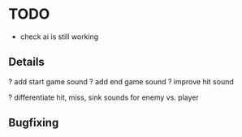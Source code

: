 # TODO

- check ai is still working


## Details
? add start game sound
? add end game sound
? improve hit sound

? differentiate hit, miss, sink sounds for enemy vs. player
  
  
## Bugfixing
